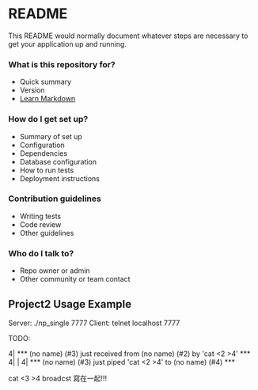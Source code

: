 # README #

This README would normally document whatever steps are necessary to get your application up and running.

### What is this repository for? ###

* Quick summary
* Version
* [Learn Markdown](https://bitbucket.org/tutorials/markdowndemo)

### How do I get set up? ###

* Summary of set up
* Configuration
* Dependencies
* Database configuration
* How to run tests
* Deployment instructions

### Contribution guidelines ###

* Writing tests
* Code review
* Other guidelines

### Who do I talk to? ###

* Repo owner or admin
* Other community or team contact


## Project2 Usage Example
Server: ./np_single 7777
Client: telnet localhost 7777



TODO:

4| *** (no name) (#3) just received from (no name) (#2) by 'cat <2 >4' ***
4|                                                                          |  4| *** (no name) (#3) just piped 'cat <2 >4' to (no name) (#4) *** 



cat <3 >4  broadcst 寫在一起!!!